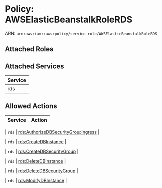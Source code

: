 # Policy: AWSElasticBeanstalkRoleRDS

ARN: `arn:aws:iam::aws:policy/service-role/AWSElasticBeanstalkRoleRDS`

## Attached Roles

## Attached Services

| Service |
|---------|
| rds |

## Allowed Actions

| Service | Action |
|:-------:|--------|

| `rds` | [rds:AuthorizeDBSecurityGroupIngress](../actions.md#rds:authorizedbsecuritygroupingress) |

| `rds` | [rds:CreateDBInstance](../actions.md#rds:createdbinstance) |

| `rds` | [rds:CreateDBSecurityGroup](../actions.md#rds:createdbsecuritygroup) |

| `rds` | [rds:DeleteDBInstance](../actions.md#rds:deletedbinstance) |

| `rds` | [rds:DeleteDBSecurityGroup](../actions.md#rds:deletedbsecuritygroup) |

| `rds` | [rds:ModifyDBInstance](../actions.md#rds:modifydbinstance) |
